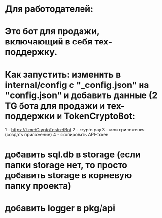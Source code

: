 # Для работодателей:
# Это бот для продажи, включающий в себя тех-поддержку.
# Как запустить: изменить в internal/config с "_config.json" на "config.json" и добавить данные (2 TG бота для продажи и тех-поддержки и TokenCryptoBot: 
1 - https://t.me/CryptoTestnetBot
2 - crypto pay 
3 - мои приложения (создать приложение)
4 - скопировать API-токен
# добавить sql.db в storage (если папки storage нет, то просто добавить storage в корневую папку проекта)
# добавить logger в pkg/api

